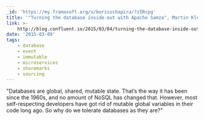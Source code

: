 ```yaml
---
_id: 'https://my.framasoft.org/u/borisschapira/?zIRcpg'
title: '"Turning the database inside-out with Apache Samza", Martin Kleppmann'
link: >-
    http://blog.confluent.io/2015/03/04/turning-the-database-inside-out-with-apache-samza/
date: '2015-03-09'
tags:
    - database
    - event
    - immutable
    - microservices
    - sharemarks
    - sourcing
---
```


<div class="markdown"><p>&quot;Databases are global, shared, mutable state. That’s the way it has been since the 1960s, and no amount of NoSQL has changed that. However, most self-respecting developers have got rid of mutable global variables in their code long ago. So why do we tolerate databases as they are?&quot;
</p></div>
